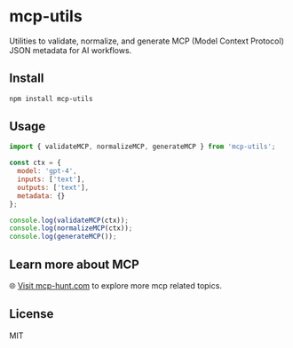 # mcp-utils

Utilities to validate, normalize, and generate MCP (Model Context Protocol) JSON metadata for AI workflows.

## Install

```bash
npm install mcp-utils
```

## Usage

```js
import { validateMCP, normalizeMCP, generateMCP } from 'mcp-utils';

const ctx = {
  model: 'gpt-4',
  inputs: ['text'],
  outputs: ['text'],
  metadata: {}
};

console.log(validateMCP(ctx));
console.log(normalizeMCP(ctx));
console.log(generateMCP());
```

## Learn more about MCP

🌐 [Visit mcp-hunt.com](https://www.mcp-hunt.com/)  to explore more mcp related topics.

## License

MIT
